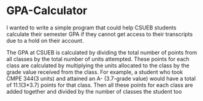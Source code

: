 # GPA-Calculator
I wanted to write a simple program that could help CSUEB students calculate their semester GPA if they cannot get access to their transcripts due to a hold on their account.

The GPA at CSUEB is calculated by dividing the total number of points from all classes by the total number of units attempted. These points for each class are calculated by multiplying the units allocated to the class by the grade value received from the class. For example, a student who took CMPE 344(3 units) and attained an A- (3.7-grade value) would have a total of 11.1(3*3.7) points for that class. Then all these points for each class are added together and divided by the number of classes the student too
